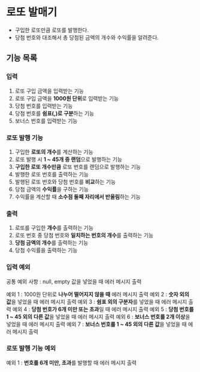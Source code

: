# 로또 발매기
- 구입한 로또만큼 로또를 발행한다.
- 당첨 번호와 대조해서 총 당첨된 금액의 개수와 수익률을 알려준다.

## 기능 목록

### 입력

1. 로또 구입 금액을 입력받는 기능
2. 로또 구입 금액을 **1000원 단위**로 입력받는 기능
3. 당첨 번호를 입력받는 기능
4. 당첨 번호를 **쉼표(,)로 구분**하는 기능
5. 보너스 번호를 입력받는 기능

### 로또 발행 기능

1. 구입한 **로또의 개수**를 계산하는 기능
2. 로또 발행 시 **1 ~ 45개 중 랜덤**으로 발행하는 기능
3. **구입한 로또 개수만큼** 로또 번호를 랜덤으로 발행하는 기능
4. 발행한 로또 번호를 출력하는 기능
5. 발행된 로또 번호와 당첨 번호를 **비교**하는 기능
6. 당첨 금액의 **수익률**을 구하는 기능
7. 수익률을 계산할 때 **소수점 둘째 자리에서 반올림**하는 기능

### 출력

1. 로또를 구입한 **개수**를 출력하는 기능
2. 로또 번호 중 당첨 번호와 **일치하는 번호의 개수**를 출력하는 기능
3. **당첨 금액의 개수**를 출력하는 기능
4. 당첨 수익률을 출력하는 기능


### 입력 예외

공통 예외 사항 : null, empty 값을 넣었을 때 에러 메시지 출력

예외 1 : 1000원 단위로 **나누어 떨어지지 않을 때** 에러 메시지 출력
예외 2 : **숫자 외의 값**을 넣었을 때 에러 메시지 출력
예외 3 : **쉼표 외의 구분자**를 넣었을 때 에러 메시지 출력
예외 4 : **당첨 번호가 6개 미만 또는 초과**일 때 에러 메시지 출력
예외 5 : **당첨 번호를 1 ~ 45 외의 다른 값**을 넣었을 때 에러 메시지 출력
예외 6 : **보너스 번호를 2개 이상**을 넣었을 때 에러 메시지 출력
예외 7 : **보너스 번호를 1 ~ 45 외의 다른 값**을 넣었을 때 에러 메시지 출력

### 로또 발행 기능 예외

예외 1 : **번호를 6개 미만, 초과**를 발행할 때 에러 메시지 출력